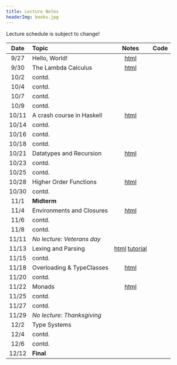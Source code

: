 ```yaml
---
title: Lecture Notes
headerImg: books.jpg
---
```


Lecture schedule is subject to change!

| Date       | Topic                           | Notes                     |  Code         |
|:----------:|:--------------------------------|:-------------------------:|:-------------:|
| 9/27       | Hello, World!                   | [html][lec0]              |               |            
| 9/30       | The Lambda Calculus             | [html][lec1]              |               |
| 10/2       | contd.                          |                           |               |
| 10/4       | contd.                          |                           |               |
| 10/7       | contd.                          |                           |               |
| 10/9       | contd.                          |                           |               |
| 10/11      | A crash course in Haskell       | [html][lec2]              |               |
| 10/14      | contd.                          |                           |               |
| 10/16      | contd.                          |                           |               |
| 10/18      | contd.                          |                           |               |
| 10/21      | Datatypes and Recursion         | [html][lec3]              |               |
| 10/23      | contd.                          |                           |               |
| 10/25      | contd.                          |                           |               |
| 10/28      | Higher Order Functions          |  [html][lec4]             |               |
| 10/30      | contd.                          |                           |               |
| 11/1       | **Midterm**                     |                           |               |
| 11/4       | Environments and Closures       |  [html][lec5]             |               |
| 11/6       | contd.                          |                           |               |
| 11/8       | contd.                          |                           |               |
| 11/11      | *No lecture: Veterans day*      |                           |               |
| 11/13      | Lexing and Parsing              |  [html][lec6] [tutorial][parsing] |       |
| 11/15      | contd.                          |                           |               |
| 11/18      | Overloading & TypeClasses       |  [html][lec7]             |               |
| 11/20      | contd.                          |                           |               |
| 11/22      | Monads                          |  [html][lec8]             |               |
| 11/25      | contd.                          |                           |               |
| 11/27      | contd.                          |                           |               |
| 11/29      | *No lecture: Thanksgiving*      |                           |               |
| 12/2       | Type Systems                    |                           |               |
| 12/4       | contd.                          |                           |               |
| 12/6       | contd.                          |                           |               |
| 12/12      | **Final**                       |                           |               |


<!--
## Discussions

| Date       | Topic                    | Slides        | 
|:----------:|:-------------------------|:-------------:|
| 1/14       | Lambda Calculus          | [pdf][disc1]  |
| 2/25       | Nano: Parsing and Eval   | [pdf][disc5]  |
| 3/4        | Type checking tips       | [pdf][disc6]  |
| 3/11       | Final Review             | [pdf][discFinal] |
-->


[lec0]: lectures/00-hello.html
[lec1]: lectures/01-lambda.html
[lec2]: lectures/02-haskell.html
[lec3]: lectures/03-datatypes.html
[lec4]: lectures/04-hof.html
[lec5]: lectures/05-closure.html
[lec6]: lectures/06-parsing.html
[lec7]: lectures/07-classes.html
[lec8]: lectures/08-prolog.html

[disc1]: /static/raw/disc1-lambda_calc.pdf
[disc5]: /static/raw/disc5-parsing.pdf
[disc6]: /static/raw/disc-pa5tips.pdf
[discFinal]: /static/raw/final-disc.pdf

[parsing]: https://github.com/cse130-sp18/arith

[elsa]: https://github.com/ucsd-progsys/elsa
[intro]: /static/raw/Intro.hs
[datatypes]: /static/raw/Datatypes.hs
[tail]: /static/raw/Tail.hs

[midterm]: /static/raw/130-midterm-wi19.pdf
[midterm-sol]: /static/raw/130-midterm-wi19-solution.pdf
[final-prep]: /static/raw/appendix.pdf
[final]: /static/raw/130-final-wi19.pdf
[final-sol]: /static/raw/130-final-wi19-solution.pdf
